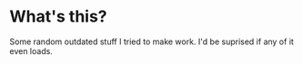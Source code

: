 # What's this?
Some random outdated stuff I tried to make work. I'd be suprised if any of it even loads.
